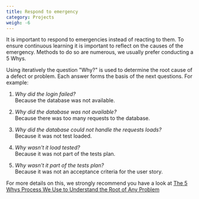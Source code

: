 ```yaml
---
title: Respond to emergency
category: Projects
weigh: -6
---
```


It is important to respond to emergencies instead of reacting to them. To ensure continuous learning it is important to reflect on the causes of the emergency. Methods to do so are numerous, we usually prefer conducting a 5 Whys.

Using iteratively the question "Why?" is used to determine the root cause of a defect or problem. Each answer forms the basis of the next questions. For example:

1. *Why did the login failed?*  
Because the database was not available.

2. *Why did the database was not available?*  
Because there was too many requests to the database.

3. *Why did the database could not handle the requests loads?*  
Because it was not test loaded.

4. *Why wasn't it load tested?*  
Because it was not part of the tests plan.

5. *Why wasn't it part of the tests plan?*  
Because it was not an acceptance criteria for the user story.

For more details on this, we strongly recommend you have a look at [The 5 Whys Process We Use to Understand the Root of Any Problem](https://open.buffer.com/5-whys-process/)

